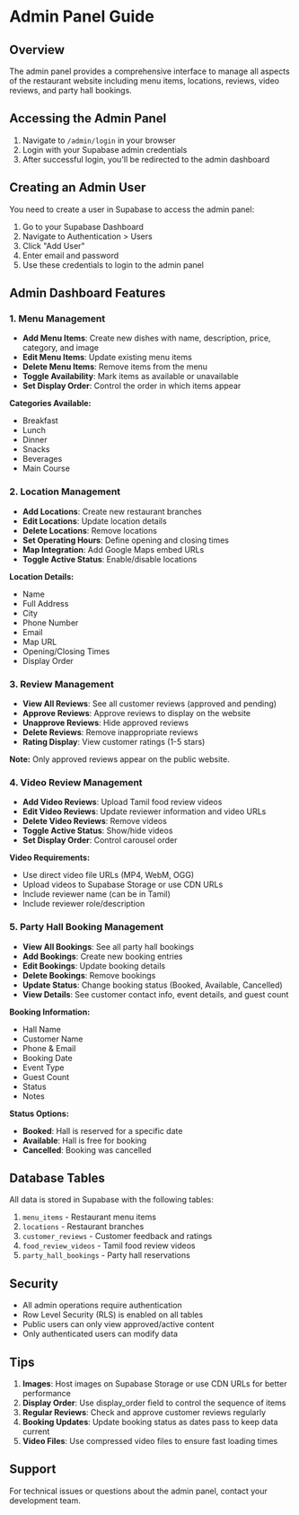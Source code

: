 # Admin Panel Guide

## Overview
The admin panel provides a comprehensive interface to manage all aspects of the restaurant website including menu items, locations, reviews, video reviews, and party hall bookings.

## Accessing the Admin Panel

1. Navigate to `/admin/login` in your browser
2. Login with your Supabase admin credentials
3. After successful login, you'll be redirected to the admin dashboard

## Creating an Admin User

You need to create a user in Supabase to access the admin panel:

1. Go to your Supabase Dashboard
2. Navigate to Authentication > Users
3. Click "Add User"
4. Enter email and password
5. Use these credentials to login to the admin panel

## Admin Dashboard Features

### 1. Menu Management
- **Add Menu Items**: Create new dishes with name, description, price, category, and image
- **Edit Menu Items**: Update existing menu items
- **Delete Menu Items**: Remove items from the menu
- **Toggle Availability**: Mark items as available or unavailable
- **Set Display Order**: Control the order in which items appear

**Categories Available:**
- Breakfast
- Lunch
- Dinner
- Snacks
- Beverages
- Main Course

### 2. Location Management
- **Add Locations**: Create new restaurant branches
- **Edit Locations**: Update location details
- **Delete Locations**: Remove locations
- **Set Operating Hours**: Define opening and closing times
- **Map Integration**: Add Google Maps embed URLs
- **Toggle Active Status**: Enable/disable locations

**Location Details:**
- Name
- Full Address
- City
- Phone Number
- Email
- Map URL
- Opening/Closing Times
- Display Order

### 3. Review Management
- **View All Reviews**: See all customer reviews (approved and pending)
- **Approve Reviews**: Approve reviews to display on the website
- **Unapprove Reviews**: Hide approved reviews
- **Delete Reviews**: Remove inappropriate reviews
- **Rating Display**: View customer ratings (1-5 stars)

**Note:** Only approved reviews appear on the public website.

### 4. Video Review Management
- **Add Video Reviews**: Upload Tamil food review videos
- **Edit Video Reviews**: Update reviewer information and video URLs
- **Delete Video Reviews**: Remove videos
- **Toggle Active Status**: Show/hide videos
- **Set Display Order**: Control carousel order

**Video Requirements:**
- Use direct video file URLs (MP4, WebM, OGG)
- Upload videos to Supabase Storage or use CDN URLs
- Include reviewer name (can be in Tamil)
- Include reviewer role/description

### 5. Party Hall Booking Management
- **View All Bookings**: See all party hall bookings
- **Add Bookings**: Create new booking entries
- **Edit Bookings**: Update booking details
- **Delete Bookings**: Remove bookings
- **Update Status**: Change booking status (Booked, Available, Cancelled)
- **View Details**: See customer contact info, event details, and guest count

**Booking Information:**
- Hall Name
- Customer Name
- Phone & Email
- Booking Date
- Event Type
- Guest Count
- Status
- Notes

**Status Options:**
- **Booked**: Hall is reserved for a specific date
- **Available**: Hall is free for booking
- **Cancelled**: Booking was cancelled

## Database Tables

All data is stored in Supabase with the following tables:

1. `menu_items` - Restaurant menu items
2. `locations` - Restaurant branches
3. `customer_reviews` - Customer feedback and ratings
4. `food_review_videos` - Tamil food review videos
5. `party_hall_bookings` - Party hall reservations

## Security

- All admin operations require authentication
- Row Level Security (RLS) is enabled on all tables
- Public users can only view approved/active content
- Only authenticated users can modify data

## Tips

1. **Images**: Host images on Supabase Storage or use CDN URLs for better performance
2. **Display Order**: Use display_order field to control the sequence of items
3. **Regular Reviews**: Check and approve customer reviews regularly
4. **Booking Updates**: Update booking status as dates pass to keep data current
5. **Video Files**: Use compressed video files to ensure fast loading times

## Support

For technical issues or questions about the admin panel, contact your development team.
